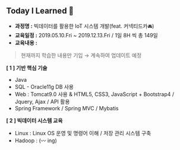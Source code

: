 ## Today I Learned :book:

- **과정명 :** 빅데이터를 활용한 IoT 시스템 개발(feat. 커넥티드카:oncoming_automobile:) 
- **교육일정 :** 2019.05.10.Fri ~ 2019.12.13.Fri / 1일 8H 씩 총 149일
- **교육내용 :** 

> 현재까지 학습한 내용만 기입 → 계속하여 업데이트 예정

**[ 1 ] 기반 핵심 기술**

- Java
- SQL - Oracle11g DB 사용
- Web : Tomcat9.0 사용 & HTML5, CSS3, JavaScript + Bootstrap4 / Jquery, Ajax  / API 활용
- Spring Framework / Spring MVC / Mybatis

**[ 2 ] 빅데이터 시스템 교육**

- Linux : Linux OS 운영 및 명령어 이해 / 저장 관리 시스템 구축
- Hadoop : (:wavy_dash: ing​)


